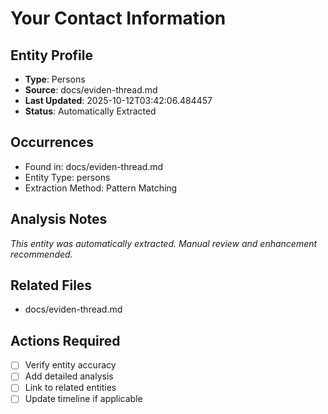 # Your Contact Information

## Entity Profile
- **Type**: Persons
- **Source**: docs/eviden-thread.md
- **Last Updated**: 2025-10-12T03:42:06.484457
- **Status**: Automatically Extracted

## Occurrences
- Found in: docs/eviden-thread.md
- Entity Type: persons
- Extraction Method: Pattern Matching

## Analysis Notes
*This entity was automatically extracted. Manual review and enhancement recommended.*

## Related Files
- docs/eviden-thread.md

## Actions Required
- [ ] Verify entity accuracy
- [ ] Add detailed analysis
- [ ] Link to related entities
- [ ] Update timeline if applicable
